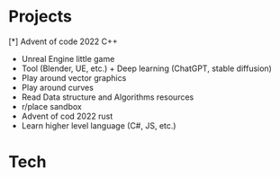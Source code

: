 # Projects

[*] Advent of code 2022 C++
- Unreal Engine little game
- Tool (Blender, UE, etc.) +  Deep learning (ChatGPT, stable diffusion)
- Play around vector graphics
- Play around curves
- Read Data structure and Algorithms resources
- r/place sandbox
- Advent of cod 2022 rust
- Learn higher level language (C#, JS, etc.)

# Tech
